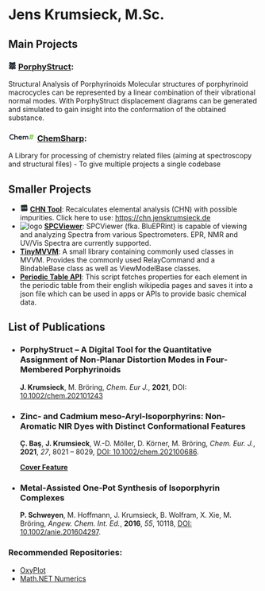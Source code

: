 # Jens Krumsieck, M.Sc.

## Main Projects
### <img src="https://github.com/JensKrumsieck/PorphyStruct/raw/master/PorphyStruct.WPF/Resources/porphystruct.png" alt="logo" height="16"/>  [PorphyStruct](https://github.com/JensKrumsieck/PorphyStruct):
  Structural Analysis of Porphyrinoids Molecular structures of porphyrinoid macrocycles can be represented by a linear combination of their vibrational normal modes. With PorphyStruct displacement diagrams can be generated and simulated to gain insight into the conformation of the obtained substance.


### <img src="https://raw.githubusercontent.com/JensKrumsieck/ChemSharp/master/.github/chemsharp.png" alt="logo" height="16"/> [ChemSharp](https://github.com/JensKrumsieck/ChemSharp):
 A Library for processing of chemistry related files (aiming at spectroscopy and structural files) - To give multiple projects a single codebase

## Smaller Projects
* <img src="https://raw.githubusercontent.com/JensKrumsieck/CHN-Tool/master/.github/chn.png" height="16" alt="LOGO" /> **[CHN Tool](https://github.com/JensKrumsieck/CHN-Tool)**: 
Recalculates elemental analysis (CHN) with possible impurities. Click here to use: https://chn.jenskrumsieck.de
* <img src="https://raw.githubusercontent.com/JensKrumsieck/SPCViewer/chemsharp/.github/spc.png" alt="logo" height="16"/> **[SPCViewer](https://github.com/JensKrumsieck/SPCViewer)**:
  SPCViewer (fka. BluEPRint) is capable of viewing and analyzing Spectra from various Spectrometers. EPR, NMR and UV/Vis Spectra are currently supported.
* **[TinyMVVM](https://github.com/JensKrumsieck/TinyMVVM)**:
A small library containing commonly used classes in MVVM. Provides the commonly used RelayCommand and a BindableBase class as well as ViewModelBase classes.
* **[Periodic Table API](https://github.com/JensKrumsieck/periodic-table)**: 
This script fetches properties for each element in the periodic table from their english wikipedia pages and saves it into a json file which can be used in apps or APIs to provide basic chemical data.

## List of Publications
* ### PorphyStruct – A Digital Tool for the Quantitative Assignment of Non-Planar Distortion Modes in Four-Membered Porphyrinoids
  **J. Krumsieck**, M. Bröring, _Chem. Eur J._, **2021**, DOI: [10.1002/chem.202101243](https://doi.org/10.1002/chem.202101243)

* ### Zinc‐ and Cadmium meso‐Aryl‐Isoporphyrins: Non‐Aromatic NIR Dyes with Distinct Conformational Features  
  **Ç. Baş**, **J. Krumsieck**, W.-D. Möller, D. Körner, M. Bröring, _Chem. Eur. J._, **2021**, _27_, 8021 – 8029, [DOI: 10.1002/chem.202100686](https://chemistry-europe.onlinelibrary.wiley.com/doi/10.1002/chem.202100686).
  
  [**Cover Feature**](https://chemistry-europe.onlinelibrary.wiley.com/doi/10.1002/chem.202101554)
* ### Metal‐Assisted One‐Pot Synthesis of Isoporphyrin Complexes   
   **P. Schweyen**, M. Hoffmann, J. Krumsieck, B. Wolfram, X. Xie, M. Bröring, _Angew. Chem. Int. Ed._, **2016**, _55_, 10118, [DOI: 10.1002/anie.201604297](https://onlinelibrary.wiley.com/doi/full/10.1002/anie.201604297).

### Recommended Repositories:
* [OxyPlot](https://github.com/oxyplot/oxyplot)
* [Math.NET Numerics](https://github.com/mathnet/mathnet-numerics)

